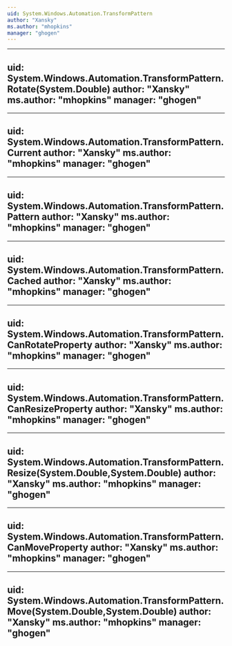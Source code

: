 ```yaml
---
uid: System.Windows.Automation.TransformPattern
author: "Xansky"
ms.author: "mhopkins"
manager: "ghogen"
---
```


---
uid: System.Windows.Automation.TransformPattern.Rotate(System.Double)
author: "Xansky"
ms.author: "mhopkins"
manager: "ghogen"
---

---
uid: System.Windows.Automation.TransformPattern.Current
author: "Xansky"
ms.author: "mhopkins"
manager: "ghogen"
---

---
uid: System.Windows.Automation.TransformPattern.Pattern
author: "Xansky"
ms.author: "mhopkins"
manager: "ghogen"
---

---
uid: System.Windows.Automation.TransformPattern.Cached
author: "Xansky"
ms.author: "mhopkins"
manager: "ghogen"
---

---
uid: System.Windows.Automation.TransformPattern.CanRotateProperty
author: "Xansky"
ms.author: "mhopkins"
manager: "ghogen"
---

---
uid: System.Windows.Automation.TransformPattern.CanResizeProperty
author: "Xansky"
ms.author: "mhopkins"
manager: "ghogen"
---

---
uid: System.Windows.Automation.TransformPattern.Resize(System.Double,System.Double)
author: "Xansky"
ms.author: "mhopkins"
manager: "ghogen"
---

---
uid: System.Windows.Automation.TransformPattern.CanMoveProperty
author: "Xansky"
ms.author: "mhopkins"
manager: "ghogen"
---

---
uid: System.Windows.Automation.TransformPattern.Move(System.Double,System.Double)
author: "Xansky"
ms.author: "mhopkins"
manager: "ghogen"
---
